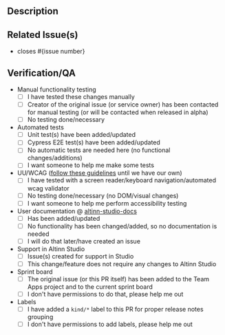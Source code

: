 ## Description

<!---
  Provide a general summary of your changes in the title above.
  Describe your change(s) in detail here.
  Remember that the title and description should include a non-technical summary readable
  for service owners browsing our release notes.
-->

## Related Issue(s)

- closes #{issue number}

## Verification/QA

- Manual functionality testing
  - [ ] I have tested these changes manually
  - [ ] Creator of the original issue (or service owner) has been contacted for manual testing (or will be contacted when released in alpha)
  - [ ] No testing done/necessary
- Automated tests
  - [ ] Unit test(s) have been added/updated
  - [ ] Cypress E2E test(s) have been added/updated
  - [ ] No automatic tests are needed here (no functional changes/additions)
  - [ ] I want someone to help me make some tests
- UU/WCAG ([follow these guidelines](https://aksel.nav.no/god-praksis/artikler/utvikling?tema=universell-utforming) until we have our own)
  - [ ] I have tested with a screen reader/keyboard navigation/automated wcag validator
  - [ ] No testing done/necessary (no DOM/visual changes)
  - [ ] I want someone to help me perform accessibility testing
- User documentation @ [altinn-studio-docs](https://github.com/Altinn/altinn-studio-docs)
  - [ ] Has been added/updated
  <!--- insert link to PR here -->
  - [ ] No functionality has been changed/added, so no documentation is needed
  - [ ] I will do that later/have created an issue
  <!--- insert link to issue here -->
- Support in Altinn Studio
  - [ ] Issue(s) created for support in Studio
  <!--- insert link to issue(s) here -->
  - [ ] This change/feature does not require any changes to Altinn Studio
- Sprint board
  - [ ] The original issue (or this PR itself) has been added to the Team Apps project and to the current sprint board
  - [ ] I don't have permissions to do that, please help me out
- Labels
  - [ ] I have added a `kind/*` label to this PR for proper release notes grouping
  - [ ] I don't have permissions to add labels, please help me out
  <!---
    Breaking changes:       kind/breaking-change
    New features:               kind/product-feature
    Bug fixes:                      kind/bug
    Dependencies:             kind/dependencies
    Other changes:            kind/other
    Not in release notes:  ignore-for-release
  --->

